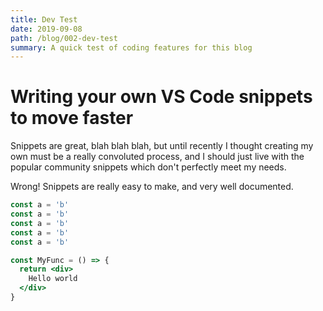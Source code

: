 ```yaml
---
title: Dev Test
date: 2019-09-08
path: /blog/002-dev-test
summary: A quick test of coding features for this blog
---
```


# Writing your own VS Code snippets to move faster

Snippets are great, blah blah blah, but until recently I thought creating my own must be a really convoluted process, and I should just live with the popular community snippets which don't perfectly meet my needs.

Wrong! Snippets are really easy to make, and very well documented.

```jsx
const a = 'b'
const a = 'b'
const a = 'b'
const a = 'b'
const a = 'b'

const MyFunc = () => {
  return <div>
    Hello world
  </div>
}
```
